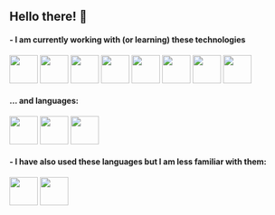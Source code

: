## Hello there! 👋

#### - I am currently working with (or learning) these technologies
<img width=50 src="https://cdn.jsdelivr.net/gh/devicons/devicon@latest/icons/react/react-original.svg" /> <img width=50 src="https://cdn.jsdelivr.net/gh/devicons/devicon@latest/icons/redux/redux-original.svg" /> <img width=50 src="https://cdn.jsdelivr.net/gh/devicons/devicon@latest/icons/nodejs/nodejs-original-wordmark.svg" /> <img width=50 src="https://cdn.jsdelivr.net/gh/devicons/devicon@latest/icons/express/express-original.svg" /> <img width=50 src="https://cdn.jsdelivr.net/gh/devicons/devicon@latest/icons/graphql/graphql-plain.svg" /> <img width=50 src="https://cdn.jsdelivr.net/gh/devicons/devicon@latest/icons/postgresql/postgresql-original.svg" /> <img width=50 src="https://cdn.jsdelivr.net/gh/devicons/devicon@latest/icons/mongodb/mongodb-original.svg" /> <img width=50 src="https://cdn.jsdelivr.net/gh/devicons/devicon@latest/icons/docker/docker-plain-wordmark.svg" />


#### ... and languages:

<img width=50 src="https://cdn.jsdelivr.net/gh/devicons/devicon@latest/icons/javascript/javascript-original.svg" /> <img width=50 src="https://cdn.jsdelivr.net/gh/devicons/devicon@latest/icons/typescript/typescript-original.svg" /> <img width=50 src="https://cdn.jsdelivr.net/gh/devicons/devicon@latest/icons/python/python-original.svg" />

#### - I have also used these languages but I am less familiar with them:
<img width=50 src="https://cdn.jsdelivr.net/gh/devicons/devicon@latest/icons/java/java-original.svg" /> <img width=50 src="https://cdn.jsdelivr.net/gh/devicons/devicon@latest/icons/c/c-original.svg" />

<!--
**ehirvi/ehirvi** is a ✨ _special_ ✨ repository because its `README.md` (this file) appears on your GitHub profile.

Here are some ideas to get you started:

- 🔭 I’m currently working on ...
- 🌱 I’m currently learning ...
- 👯 I’m looking to collaborate on ...
- 🤔 I’m looking for help with ...
- 💬 Ask me about ...
- 📫 How to reach me: ...
- 😄 Pronouns: ...
- ⚡ Fun fact: ...
-->
